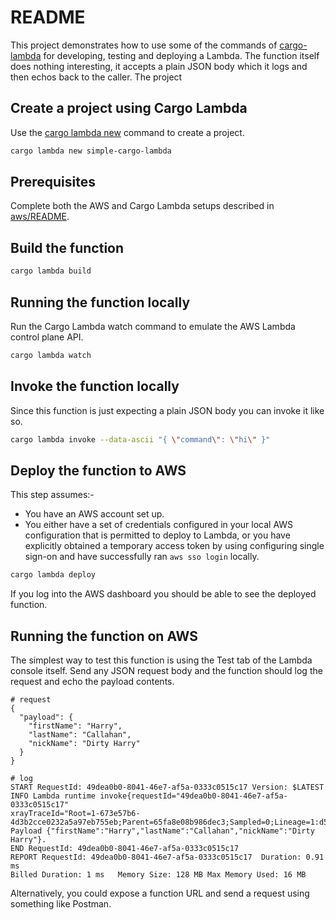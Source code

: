 

# README

This project demonstrates how to use some of the commands of [cargo-lambda](https://www.cargo-lambda.info/) for developing, testing and deploying a Lambda. The function itself does nothing interesting, it accepts a plain JSON body which it logs and then echos back to the caller. The project


## Create a project using Cargo Lambda

Use the [cargo lambda new](https://www.cargo-lambda.info/commands/new.html) command to create a project.

```sh
cargo lambda new simple-cargo-lambda
```


## Prerequisites

Complete both the AWS and Cargo Lambda setups described in [aws/README](../README.md).


## Build the function

```sh
cargo lambda build
```


## Running the function locally

Run the Cargo Lambda watch command to emulate the AWS Lambda control plane API.

```sh
cargo lambda watch
```


## Invoke the function locally

Since this function is just expecting a plain JSON body you can invoke it like so.

```sh
cargo lambda invoke --data-ascii "{ \"command\": \"hi\" }"
```


## Deploy the function to AWS

This step assumes:-

- You have an AWS account set up.
- You either have a set of credentials configured in your local AWS configuration that is permitted to deploy to Lambda, or you have explicitly obtained a temporary access token by using configuring single sign-on and have successfully ran `aws sso login` locally.

```sh
cargo lambda deploy
```

If you log into the AWS dashboard you should be able to see the deployed function.


## Running the function on AWS

The simplest way to test this function is using the Test tab of the Lambda console itself. Send any JSON request body and the function should log the request and echo the payload contents.

```
# request
{
  "payload": {
    "firstName": "Harry",
    "lastName": "Callahan",
    "nickName": "Dirty Harry"
  }
}

# log
START RequestId: 49dea0b0-8041-46e7-af5a-0333c0515c17 Version: $LATEST
INFO Lambda runtime invoke{requestId="49dea0b0-8041-46e7-af5a-0333c0515c17"
xrayTraceId="Root=1-673e57b6-4d3b2cce0232a5a97eb755eb;Parent=65fa8e08b986dec3;Sampled=0;Lineage=1:d556a4a8:0"}:
Payload {"firstName":"Harry","lastName":"Callahan","nickName":"Dirty Harry"}.
END RequestId: 49dea0b0-8041-46e7-af5a-0333c0515c17
REPORT RequestId: 49dea0b0-8041-46e7-af5a-0333c0515c17	Duration: 0.91 ms
Billed Duration: 1 ms	Memory Size: 128 MB	Max Memory Used: 16 MB
```

Alternatively, you could expose a function URL and send a request using something like Postman.
